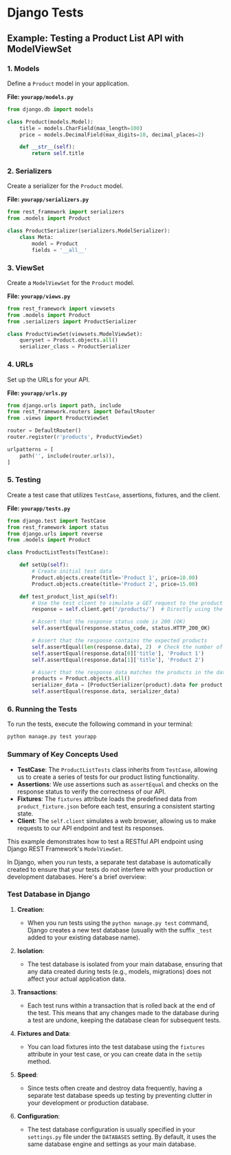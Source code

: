 # Django Tests

## Example: Testing a Product List API with ModelViewSet

### 1. Models

Define a `Product` model in your application.

**File: `yourapp/models.py`**

```python
from django.db import models

class Product(models.Model):
    title = models.CharField(max_length=100)
    price = models.DecimalField(max_digits=10, decimal_places=2)

    def __str__(self):
        return self.title
```

### 2. Serializers

Create a serializer for the `Product` model.

**File: `yourapp/serializers.py`**

```python
from rest_framework import serializers
from .models import Product

class ProductSerializer(serializers.ModelSerializer):
    class Meta:
        model = Product
        fields = '__all__'
```

### 3. ViewSet

Create a `ModelViewSet` for the `Product` model.

**File: `yourapp/views.py`**

```python
from rest_framework import viewsets
from .models import Product
from .serializers import ProductSerializer

class ProductViewSet(viewsets.ModelViewSet):
    queryset = Product.objects.all()
    serializer_class = ProductSerializer
```

### 4. URLs

Set up the URLs for your API.

**File: `yourapp/urls.py`**

```python
from django.urls import path, include
from rest_framework.routers import DefaultRouter
from .views import ProductViewSet

router = DefaultRouter()
router.register(r'products', ProductViewSet)

urlpatterns = [
    path('', include(router.urls)),
]
```

### 5. Testing

Create a test case that utilizes `TestCase`, assertions, fixtures, and the client.

**File: `yourapp/tests.py`**

```python
from django.test import TestCase
from rest_framework import status
from django.urls import reverse
from .models import Product

class ProductListTests(TestCase):

    def setUp(self):
        # Create initial test data
        Product.objects.create(title='Product 1', price=10.00)
        Product.objects.create(title='Product 2', price=15.00)

    def test_product_list_api(self):
        # Use the test client to simulate a GET request to the product list API
        response = self.client.get('/products/')  # Directly using the URL path

        # Assert that the response status code is 200 (OK)
        self.assertEqual(response.status_code, status.HTTP_200_OK)

        # Assert that the response contains the expected products
        self.assertEqual(len(response.data), 2)  # Check the number of products
        self.assertEqual(response.data[0]['title'], 'Product 1')
        self.assertEqual(response.data[1]['title'], 'Product 2')

        # Assert that the response data matches the products in the database
        products = Product.objects.all()
        serializer_data = [ProductSerializer(product).data for product in products]
        self.assertEqual(response.data, serializer_data)
```

### 6. Running the Tests

To run the tests, execute the following command in your terminal:

```bash
python manage.py test yourapp
```

### Summary of Key Concepts Used

- **TestCase**: The `ProductListTests` class inherits from `TestCase`, allowing us to create a series of tests for our product listing functionality.
- **Assertions**: We use assertions such as `assertEqual` and checks on the response status to verify the correctness of our API.
- **Fixtures**: The `fixtures` attribute loads the predefined data from `product_fixture.json` before each test, ensuring a consistent starting state.
- **Client**: The `self.client` simulates a web browser, allowing us to make requests to our API endpoint and test its responses.

This example demonstrates how to test a RESTful API endpoint using Django REST Framework's `ModelViewSet`.

In Django, when you run tests, a separate test database is automatically created to ensure that your tests do not interfere with your production or development databases. Here's a brief overview:

### Test Database in Django

1. **Creation**:
   - When you run tests using the `python manage.py test` command, Django creates a new test database (usually with the suffix `_test` added to your existing database name).

2. **Isolation**:
   - The test database is isolated from your main database, ensuring that any data created during tests (e.g., models, migrations) does not affect your actual application data.

3. **Transactions**:
   - Each test runs within a transaction that is rolled back at the end of the test. This means that any changes made to the database during a test are undone, keeping the database clean for subsequent tests.

4. **Fixtures and Data**:
   - You can load fixtures into the test database using the `fixtures` attribute in your test case, or you can create data in the `setUp` method.

5. **Speed**:
   - Since tests often create and destroy data frequently, having a separate test database speeds up testing by preventing clutter in your development or production database.

6. **Configuration**:
   - The test database configuration is usually specified in your `settings.py` file under the `DATABASES` setting. By default, it uses the same database engine and settings as your main database.
